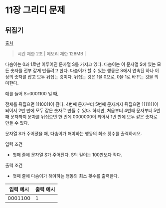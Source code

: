 # 11장 그리디 문제

## 뒤집기


[출처](https://www.acmicpc.net/problem/1439)

 > 시간 제한 2초 | 메모리 제한 128MB |  
 

다솜이는 0과 1로만 이루어진 문자열 S를 가지고 있다. 다솜이는 이 문자열 S에 있는 모든 숫자를 전부 같게 만들려고 한다. 다솜이가 할 수 있는 행동은 S에서 연속된 하나 이상의 숫자를 잡고 모두 뒤집는 것이다. 뒤집는 것은 1을 0으로, 0을 1로 바꾸는 것을 의미한다.

예를 들어 S=0001100 일 때,

전체를 뒤집으면 1110011이 된다.
4번째 문자부터 5번째 문자까지 뒤집으면 1111111이 되어서 2번 만에 모두 같은 숫자로 만들 수 있다.
하지만, 처음부터 4번째 문자부터 5번째 문자까지 문자를 뒤집으면 한 번에 0000000이 되어서 1번 만에 모두 같은 숫자로 만들 수 있다.

문자열 S가 주어졌을 때, 다솜이가 해야하는 행동의 최소 횟수를 출력하시오.



입력 조건 
   - 첫째 줄에 문자열 S가 주어진다. S의 길이는 100만보다 작다.
 
 출력 조건
   - 첫째 줄에 다솜이가 해야하는 행동의 최소 횟수를 출력한다.
  
  
  | 입력 예시 | 출력 예시 |
| ----------|-----------|
|0001100 |  1   |


 
